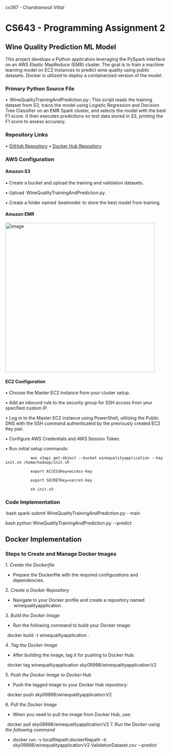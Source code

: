 cv267 - Chandramouli Vittal
# CS643 - Programming Assignment 2
## Wine Quality Prediction ML Model

This project develops a Python application leveraging the PySpark interface on an AWS Elastic MapReduce (EMR) cluster. The goal is to train a machine learning model on EC2 instances to predict wine quality using public datasets. Docker is utilized to deploy a containerized version of the model.

### Primary Python Source File

•⁠  ⁠⁠ WineQualityTrainingAndPrediction.py ⁠: This script reads the training dataset from S3, trains the model using Logistic Regression and Decision Tree Classifier on an EMR Spark cluster, and selects the model with the best F1 score. It then executes predictions on test data stored in S3, printing the F1 score to assess accuracy.

### Repository Links

•⁠  ⁠[GitHub Repository](https://github.com/sky09998/WineQualityApplication)
•⁠  ⁠[Docker Hub Repository](https://hub.docker.com/repository/docker/sky09998/winequalityapplication/)

### AWS Configuration

#### Amazon S3
•⁠  ⁠Create a bucket and upload the training and validation datasets.


•⁠  ⁠Upload ⁠ WineQualityTrainingAndPrediction.py ⁠.


•⁠  ⁠Create a folder named ⁠ bestmodel ⁠ to store the best model from training.



#### Amazon EMR
<img width="468" alt="image" src="https://github.com/sky09998/WineQualityApplication/assets/105906119/9f8b1437-83c5-4623-b808-7d6557dcc45a">


#### EC2 Configuration
•⁠  ⁠Choose the Master EC2 instance from your cluster setup.


•⁠  ⁠Add an inbound rule to the security group for SSH access from your specified custom IP.


•⁠  ⁠Log in to the Master EC2 instance using PowerShell, utilizing the Public DNS with the SSH command authenticated by the previously created EC2 Key pair.


•⁠  ⁠Configure AWS Credentials and AWS Session Token.


•⁠  ⁠Run initial setup commands:


              ⁠ aws s3api get-object --bucket winequalityapplication --key init.sh /home/hadoop/init.sh ⁠
            
              ⁠ export ACCESSKey=access-key
            
              ⁠ export SECRETKey=secret-key
            
              ⁠ sh init.sh ⁠


### Code Implementation

⁠ bash
spark-submit WineQualityTrainingAndPrediction.py --train


 bash
python WineQualityTrainingAndPrediction.py --predict
 ⁠
## Docker Implementation

### Steps to Create and Manage Docker Images

1.⁠ ⁠*Create the Dockerfile*
   - Prepare the Dockerfile with the required configurations and dependencies.

2.⁠ ⁠*Create a Docker Repository*
   - Navigate to your Docker profile and create a repository named ⁠ winequalityapplication ⁠.

3.⁠ ⁠*Build the Docker Image*
   - Run the following command to build your Docker image:
     
⁠      docker build -t winequalityapplication .
      ⁠

4.⁠ ⁠*Tag the Docker Image*
   - After building the image, tag it for pushing to Docker Hub:
     
⁠      docker tag winequalityapplication sky09998/winequalityapplication:V2
      ⁠

5.⁠ ⁠*Push the Docker Image to Docker Hub*
   - Push the tagged image to your Docker Hub repository:
     
⁠      docker push sky09998/winequalityapplication:V2
      ⁠

6.⁠ ⁠*Pull the Docker Image*
   - When you need to pull the image from Docker Hub, use:
     
⁠      docker pull sky09998/winequalityapplication:V2
7. *Run the Docker using the following command*
   - docker run -v localfilepath:dockerfilepath  -ti sky09998/winequalityapplication:V2 ValidationDataset.csv --predict
